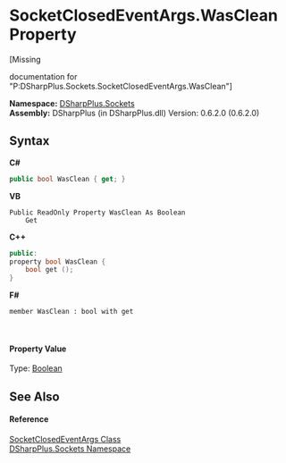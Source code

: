 # SocketClosedEventArgs.WasClean Property 
 

\[Missing <summary> documentation for "P:DSharpPlus.Sockets.SocketClosedEventArgs.WasClean"\]

**Namespace:**&nbsp;<a href="976c1b9e-33d2-8698-ae4f-4f396813919d">DSharpPlus.Sockets</a><br />**Assembly:**&nbsp;DSharpPlus (in DSharpPlus.dll) Version: 0.6.2.0 (0.6.2.0)

## Syntax

**C#**<br />
``` C#
public bool WasClean { get; }
```

**VB**<br />
``` VB
Public ReadOnly Property WasClean As Boolean
	Get
```

**C++**<br />
``` C++
public:
property bool WasClean {
	bool get ();
}
```

**F#**<br />
``` F#
member WasClean : bool with get

```

<br />

#### Property Value
Type: <a href="http://msdn2.microsoft.com/en-us/library/a28wyd50" target="_blank">Boolean</a>

## See Also


#### Reference
<a href="eef6d29c-1bc2-eabf-3581-a7cfe66dc398">SocketClosedEventArgs Class</a><br /><a href="976c1b9e-33d2-8698-ae4f-4f396813919d">DSharpPlus.Sockets Namespace</a><br />